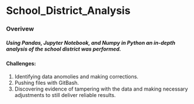 # School_District_Analysis
### Overivew
##### Using Pandas, Jupyter Notebook, and Numpy in Python an in-depth analysis of the school district was performed.
#### Challenges:
1. Identifying data anomolies and making corrections.
2. Pushing files with GitBash.
3. Discovering evidence of tampering with the data and making necessary adjustments to still deliver reliable results.
 
